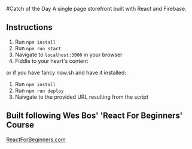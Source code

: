 
#Catch of the Day
A single page storefront built with React and Firebase.

## Instructions
1. Run `npm install`
2. Run `npm run start`
3. Navigate to `localhost:3000` in your browser
4. Fiddle to your heart's content

or if you have fancy now.sh and have it installed:
1. Run `npm install`
2. Run `npm run deploy`
3. Naivgate to the provided URL resulting from the script

## Built following Wes Bos' 'React For Beginners' Course
[ReactForBeginners.com](https://ReactForBeginners.com)
